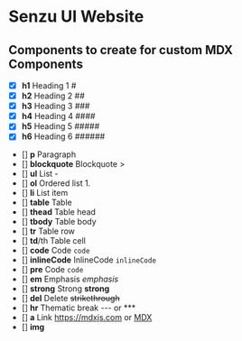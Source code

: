 # Senzu UI Website

## Components to create for custom MDX Components

- [x] **h1** Heading 1 #
- [x] **h2** Heading 2 ##
- [x] **h3** Heading 3 ###
- [x] **h4** Heading 4 ####
- [x] **h5** Heading 5 #####
- [x] **h6** Heading 6 ######
- [] **p** Paragraph
- [] **blockquote** Blockquote >
- [] **ul** List -
- [] **ol** Ordered list 1.
- [] **li** List item
- [] **table** Table
- [] **thead** Table head
- [] **tbody** Table body
- [] **tr** Table row
- [] **td**/th Table cell
- [] **code** Code `code`
- [] **inlineCode** InlineCode `inlineCode`
- [] **pre** Code `code`
- [] **em** Emphasis _emphasis_
- [] **strong** Strong **strong**
- [] **del** Delete ~~strikethrough~~
- [] **hr** Thematic break --- or \*\*\*
- [] **a** Link <https://mdxjs.com> or [MDX](https://mdxjs.com)
- [] **img**
